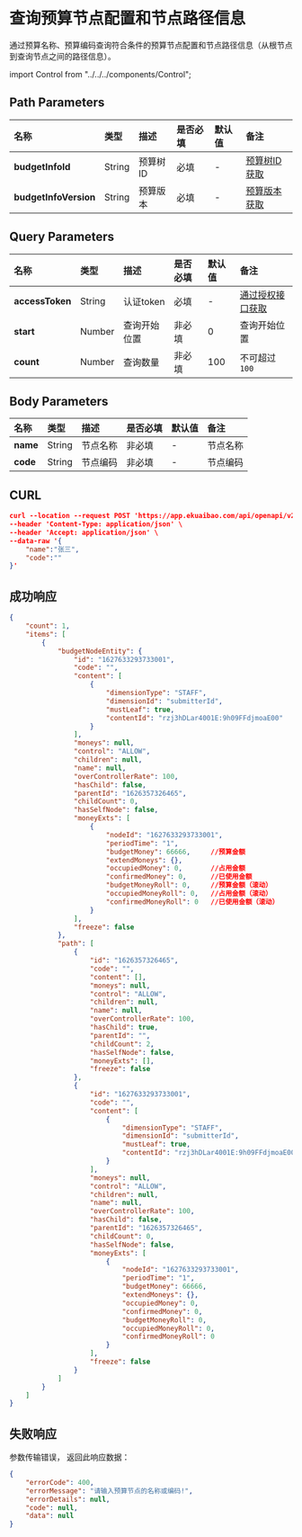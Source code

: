 # 查询预算节点配置和节点路径信息
通过预算名称、预算编码查询符合条件的预算节点配置和节点路径信息（从根节点到查询节点之间的路径信息）。

import Control from "../../../components/Control";

<Control
method="POST"
url="/api/openapi/v2/budgets/searchBudgetNode/$`budgetInfoId`/$`budgetInfoVersion`"
/>

## Path Parameters

| 名称 | 类型 | 描述 | 是否必填 | 默认值 | 备注 |
| :--- | :--- | :--- | :--- |:--- | :--- |
| **budgetInfoId**      | String  | 预算树ID | 必填 | - | [预算树ID获取](/docs/open-api/budget/get-budget-list) |
| **budgetInfoVersion** | String  | 预算版本 | 必填 | - | [预算版本获取](/docs/open-api/budget/get-budget-details) |

## Query Parameters

| 名称 | 类型 | 描述 | 是否必填 | 默认值 | 备注 |
| :--- | :--- | :--- | :--- |:--- | :--- |
| **accessToken** | String | 认证token  | 必填   | -   | [通过授权接口获取](/docs/open-api/getting-started/auth) |
| **start**       | Number | 查询开始位置 | 非必填 | 0   | 查询开始位置 |
| **count**       | Number | 查询数量    | 非必填 | 100 | 不可超过 `100` |

## Body Parameters

| 名称 | 类型 | 描述 | 是否必填 | 默认值 | 备注 |
| :--- | :--- | :--- | :--- |:--- | :--- |
|**name** | String | 节点名称	 | 非必填  | - | 节点名称 | 
|**code** | String | 节点编码	 | 非必填  | - | 节点编码 |

## CURL
```json
curl --location --request POST 'https://app.ekuaibao.com/api/openapi/v2/budgets/searchBudgetNode/$ID_3hDGFB47JaY/$7?accessToken=ID_3lEhmoq01R0:rzj3hDLar4001E' \
--header 'Content-Type: application/json' \
--header 'Accept: application/json' \
--data-raw '{
    "name":"张三",
    "code":""
}'
```

## 成功响应
```json
{
    "count": 1,
    "items": [
        {
            "budgetNodeEntity": {
                "id": "1627633293733001",
                "code": "",
                "content": [
                    {
                        "dimensionType": "STAFF",
                        "dimensionId": "submitterId",
                        "mustLeaf": true,
                        "contentId": "rzj3hDLar4001E:9h09FFdjmoaE00"
                    }
                ],
                "moneys": null,
                "control": "ALLOW",
                "children": null,
                "name": null,
                "overControllerRate": 100,
                "hasChild": false,
                "parentId": "1626357326465",
                "childCount": 0,
                "hasSelfNode": false,
                "moneyExts": [
                    {
                        "nodeId": "1627633293733001",
                        "periodTime": "1",
                        "budgetMoney": 66666,     //预算金额
                        "extendMoneys": {},
                        "occupiedMoney": 0,       //占用金额
                        "confirmedMoney": 0,      //已使用金额
                        "budgetMoneyRoll": 0,     //预算金额（滚动）
                        "occupiedMoneyRoll": 0,   //占用金额（滚动）
                        "confirmedMoneyRoll": 0   //已使用金额（滚动）
                    }
                ],
                "freeze": false
            },
            "path": [
                {
                    "id": "1626357326465",
                    "code": "",
                    "content": [],
                    "moneys": null,
                    "control": "ALLOW",
                    "children": null,
                    "name": null,
                    "overControllerRate": 100,
                    "hasChild": true,
                    "parentId": "",
                    "childCount": 2,
                    "hasSelfNode": false,
                    "moneyExts": [],
                    "freeze": false
                },
                {
                    "id": "1627633293733001",
                    "code": "",
                    "content": [
                        {
                            "dimensionType": "STAFF",
                            "dimensionId": "submitterId",
                            "mustLeaf": true,
                            "contentId": "rzj3hDLar4001E:9h09FFdjmoaE00"
                        }
                    ],
                    "moneys": null,
                    "control": "ALLOW",
                    "children": null,
                    "name": null,
                    "overControllerRate": 100,
                    "hasChild": false,
                    "parentId": "1626357326465",
                    "childCount": 0,
                    "hasSelfNode": false,
                    "moneyExts": [
                        {
                            "nodeId": "1627633293733001",
                            "periodTime": "1",
                            "budgetMoney": 66666,
                            "extendMoneys": {},
                            "occupiedMoney": 0,
                            "confirmedMoney": 0,
                            "budgetMoneyRoll": 0,
                            "occupiedMoneyRoll": 0,
                            "confirmedMoneyRoll": 0
                        }
                    ],
                    "freeze": false
                }
            ]
        }
    ]
} 
```

## 失败响应
参数传输错误， 返回此响应数据：
```json
{
    "errorCode": 400,
    "errorMessage": "请输入预算节点的名称或编码!",
    "errorDetails": null,
    "code": null,
    "data": null
}
```



